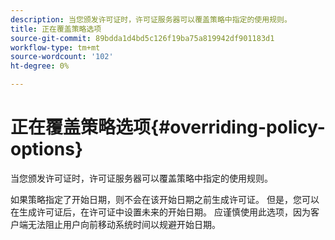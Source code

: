 ```yaml
---
description: 当您颁发许可证时，许可证服务器可以覆盖策略中指定的使用规则。
title: 正在覆盖策略选项
source-git-commit: 89bdda1d4bd5c126f19ba75a819942df901183d1
workflow-type: tm+mt
source-wordcount: '102'
ht-degree: 0%

---
```



# 正在覆盖策略选项{#overriding-policy-options}

当您颁发许可证时，许可证服务器可以覆盖策略中指定的使用规则。

如果策略指定了开始日期，则不会在该开始日期之前生成许可证。 但是，您可以在生成许可证后，在许可证中设置未来的开始日期。 应谨慎使用此选项，因为客户端无法阻止用户向前移动系统时间以规避开始日期。
